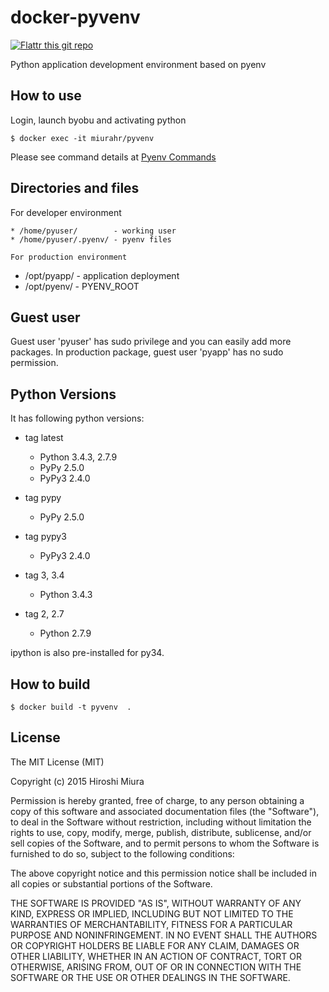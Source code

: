 docker-pyvenv
=============

[![Flattr this git repo](http://api.flattr.com/button/flattr-badge-large.png)](https://flattr.com/submit/auto?user_id=miurahr&url=https://github.com/miurahr/docker-pyvenv)

Python application development environment based on pyenv


How to use
-----------

Login, launch byobu and activating python

```
$ docker exec -it miurahr/pyvenv
```

Please see command details at [Pyenv Commands](https://github.com/yyuu/pyenv/blob/master/COMMANDS.md)


Directories and files
----------------------

For developer environment
~~~~~~~~~~~~~~~~~~~~~~~~~
* /home/pyuser/        - working user
* /home/pyuser/.pyenv/ - pyenv files

For production environment
~~~~~~~~~~~~~~~~~~~~~~~~~~~

* /opt/pyapp/     - application deployment
* /opt/pyenv/     - PYENV_ROOT


Guest user
------------

Guest user 'pyuser' has sudo privilege and you can easily add more packages.
In production package, guest user 'pyapp' has no sudo permission.


Python Versions
----------------------

It has following python versions:

* tag latest
  - Python 3.4.3, 2.7.9
  - PyPy  2.5.0
  - PyPy3 2.4.0

* tag pypy
  - PyPy  2.5.0

* tag pypy3
  - PyPy3 2.4.0


* tag 3, 3.4
  - Python 3.4.3

* tag 2, 2.7
  - Python 2.7.9

ipython is also pre-installed for py34.

How to build
--------------------

```
$ docker build -t pyvenv  .
```

License
-----------------
The MIT License (MIT)

Copyright (c) 2015 Hiroshi Miura

Permission is hereby granted, free of charge, to any person obtaining a copy
of this software and associated documentation files (the "Software"), to deal
in the Software without restriction, including without limitation the rights
to use, copy, modify, merge, publish, distribute, sublicense, and/or sell
copies of the Software, and to permit persons to whom the Software is
furnished to do so, subject to the following conditions:

The above copyright notice and this permission notice shall be included in all
copies or substantial portions of the Software.

THE SOFTWARE IS PROVIDED "AS IS", WITHOUT WARRANTY OF ANY KIND, EXPRESS OR
IMPLIED, INCLUDING BUT NOT LIMITED TO THE WARRANTIES OF MERCHANTABILITY,
FITNESS FOR A PARTICULAR PURPOSE AND NONINFRINGEMENT. IN NO EVENT SHALL THE
AUTHORS OR COPYRIGHT HOLDERS BE LIABLE FOR ANY CLAIM, DAMAGES OR OTHER
LIABILITY, WHETHER IN AN ACTION OF CONTRACT, TORT OR OTHERWISE, ARISING FROM,
OUT OF OR IN CONNECTION WITH THE SOFTWARE OR THE USE OR OTHER DEALINGS IN THE
SOFTWARE.
